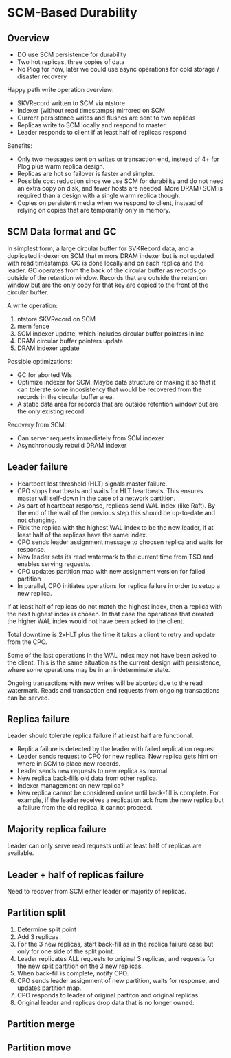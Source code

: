 # SCM-Based Durability

## Overview

- DO use SCM persistence for durability
- Two hot replicas, three copies of data
- No Plog for now, later we could use async operations for cold storage / disaster recovery

Happy path write operation overview:
- SKVRecord written to SCM via ntstore
- Indexer (without read timestamps) mirrored on SCM
- Current persistence writes and flushes are sent to two replicas
- Replicas write to SCM locally and respond to master
- Leader responds to client if at least half of replicas respond

Benefits:
- Only two messages sent on writes or transaction end, instead of 4+ for Plog plus warm replica design.
- Replicas are hot so failover is faster and simpler.
- Possible cost reduction since we use SCM for durability and do not need an extra copy on disk, and fewer hosts are needed. More DRAM+SCM is required than a design with a single warm replica though.
- Copies on persistent media when we respond to client, instead of relying on copies that are temporarily only in memory.

## SCM Data format and GC

In simplest form, a large circular buffer for SVKRecord data, and a duplicated indexer on SCM that mirrors DRAM indexer but is not updated with read timestamps. GC is done locally and on each replica and the leader. 
GC operates from the back of the circular buffer as records go outside of the retention window. Records that are outside the retention window but are the only copy for that key are copied to the front of the circular buffer.

A write operation:
1. ntstore SKVRecord on SCM
2. mem fence
3. SCM indexer update, which includes circular buffer pointers inline
4. DRAM circular buffer pointers update
5. DRAM indexer update

Possible optimizations:
- GC for aborted WIs
- Optimize indexer for SCM. Maybe data structure or making it so that it can tolerate some incosistency that would be recovered from the records in the circular buffer area.
- A static data area for records that are outside retention window but are the only existing record.

Recovery from SCM:
- Can server requests immediately from SCM indexer
- Asynchronously rebuild DRAM indexer

## Leader failure

- Heartbeat lost threshold (HLT) signals master failure.
- CPO stops heartbeats and waits for HLT heartbeats. This ensures master will self-down in the case of a network partition.
- As part of heartbeat response, replicas send WAL index (like Raft). By the end of the wait of the previous step this should be up-to-date and not changing.
- Pick the replica with the highest WAL index to be the new leader, if at least half of the replicas have the same index.
- CPO sends leader assignment message to choosen replica and waits for response.
- New leader sets its read watermark to the current time from TSO and enables serving requests.
- CPO updates partition map with new assignment version for failed partition
- In parallel, CPO initiates operations for replica failure in order to setup a new replica.

If at least half of replicas do not match the highest index, then a replica with the next highest index is chosen. In that case the operations that created the higher WAL index would not 
have been acked to the client.

Total downtime is 2xHLT plus the time it takes a client to retry and update from the CPO.

Some of the last operations in the WAL index may not have been acked to the client. This is the same situation as the current design with persistence, where some operations may be in an indeterminate state.

Ongoing transactions with new writes will be aborted due to the read watermark. Reads and transaction end requests from ongoing transactions can be served.

## Replica failure

Leader should tolerate replica failure if at least half are functional.

- Replica failure is detected by the leader with failed replication request
- Leader sends request to CPO for new replica. New replica gets hint on where in SCM to place new records.
- Leader sends new requests to new replica as normal.
- New replica back-fills old data from other replica.
- Indexer management on new replica?
- New replica cannot be considered online until back-fill is complete. For example, if the leader receives a replication ack from the new replica but a failure from the old replica, it cannot proceed.

## Majority replica failure

Leader can only serve read requests until at least half of replicas are available.

## Leader + half of replicas failure

Need to recover from SCM either leader or majority of replicas.

## Partition split

1. Determine split point
2. Add 3 replicas
3. For the 3 new replicas, start back-fill as in the replica failure case but only for one side of the split point.
4. Leader replicates ALL requests to original 3 replicas, and requests for the new split partition on the 3 new replicas.
5. When back-fill is complete, notify CPO.
6. CPO sends leader assignment of new partition, waits for response, and updates partition map.
7. CPO responds to leader of original partiton and original replicas.
8. Original leader and replicas drop data that is no longer owned.

## Partition merge

## Partition move
